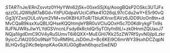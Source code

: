 $START$nJe/ERnZsvvtz0YHyYWn62j5k+00xeSSjXq/AoogBQsP2OSkc3UTJFxqzzOLJQWbjM7aBGd+YitPUGdpaVUciCdfke41O26qL97cCdu2wY+E5r90vQGg3jYZxnjOULoVym2VM+nv0KBHUlToR/TbluKXnxrEAVz6JDD9UoOn8tn+dMvCQaB9ksxXuQBLIQHseKQQhtmjleYBR0uVCIuQOxH5c7D0KdlrykgFTn9sRJFNJWRsJlwYLYdGSVncnLFsdy6kRctdQr5yTOIyfn6tLl+zk0HnmZQUaoJ7NQja1ilgdDmC9OV4yRuSUmvT6i6QXX+MuEGHi7Kk25zZW7RfSyvN0jIpILzkr9yicCJ1AI205Oo9NaYTGvRM9hLJsD0mJI+Bc6KEi9C6mrWY39sxhDCZqpN8LHQvSg2iKc9eIpnpKAoGkXUG0gBwh6hqozSw$END$
